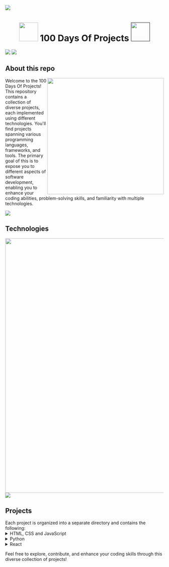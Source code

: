 <img src="https://user-images.githubusercontent.com/73097560/115834477-dbab4500-a447-11eb-908a-139a6edaec5c.gif">
<h1 align="center">
	<img src="https://gifdb.com/images/high/coding-animated-laptop-flow-stream-ja04010rm5o68zfk.gif" width="60" />
	</a>
 100 Days Of Projects
	<a href="">
<img src="https://gifdb.com/images/high/coding-animated-laptop-flow-stream-ja04010rm5o68zfk.gif" width="60" />	</a>
</h1>

<img src="https://cdn.filestackcontent.com/D6T7kQFbR0GVzOW0QUvk" />

<img src="https://user-images.githubusercontent.com/73097560/115834477-dbab4500-a447-11eb-908a-139a6edaec5c.gif">
<h2>
About this repo
</h2>
<div >
<img align="right" src="https://i.pinimg.com/originals/e4/26/70/e426702edf874b181aced1e2fa5c6cde.gif" width="370"/>

<p>
Welcome to the 100 Days Of Projects! This repository contains a collection of diverse projects, each implemented using different technologies. 
You'll find projects spanning various programming languages, frameworks, and tools. The primary goal of this is to expose you to different aspects 
of software development, enabling you to enhance your coding abilities, problem-solving skills, and familiarity with multiple technologies.
</p>

</div>
<img src="https://user-images.githubusercontent.com/73097560/115834477-dbab4500-a447-11eb-908a-139a6edaec5c.gif">

<h2>
Technologies
</h2>
<div align="center"><img src="https://skillicons.dev/icons?i=html,css,js,ts,react,vite,python,flask&perline=12" width=810/></div>

<img src="https://user-images.githubusercontent.com/73097560/115834477-dbab4500-a447-11eb-908a-139a6edaec5c.gif">

<h2>Projects</h2>
Each project is organized into a separate directory and contains the following:

<details >
  <summary>HTML, CSS and JavaScript</summary>
	
  <br>
<p>🦁 <a href="https://github.com/lara-vel-dev/100DaysOfProjects/tree/main/Day01">Day 01: Hello World!</a></p>
<p>🦁 <a href="https://github.com/lara-vel-dev/100DaysOfProjects/tree/main/Day02">Day 02: Presentation Card</a></p>
<p>🦁 <a href="https://github.com/lara-vel-dev/100DaysOfProjects/tree/main/Day03">Day 03: Landing Page</a></p>
<p>🦁 <a href="https://github.com/lara-vel-dev/100DaysOfProjects/tree/main/Day04">Day 04: Memory Game</a></p>
<p>🦁 <a href="https://github.com/lara-vel-dev/100DaysOfProjects/tree/main/Day05">Day 05: Pomodoro Timer</a></p>
<p>🦁 <a href="https://github.com/lara-vel-dev/100DaysOfProjects/tree/main/Day06">Day 06: Tip Calculator</a></p>
<p>🦁 <a href="https://github.com/lara-vel-dev/100DaysOfProjects/tree/main/Day07">Day 07: Programming Quiz</a></p>
<p>🦁 <a href="https://github.com/lara-vel-dev/100DaysOfProjects/tree/main/Day08">Day 08: Password Generator</a></p>

</details>
<details >
  <summary>Python</summary>
	
  <br>

<p>🦁 <a href="https://github.com/lara-vel-dev/100DaysOfProjects/tree/main/Day09">Day 09: Automatic Messages</a></p>
<p>🦁 <a href="https://github.com/lara-vel-dev/100DaysOfProjects/tree/main/Day10">Day 10: Tic Tac Toe</a></p>
<p>🦁 <a href="https://github.com/lara-vel-dev/100DaysOfProjects/tree/main/Day11">Day 11: Telegram Bot</a></p>
<p>🦁 <a href="https://github.com/lara-vel-dev/100DaysOfProjects/tree/main/Day12">Day 12: Snake Game</a></p>
<p>🦁 <a href="https://github.com/lara-vel-dev/100DaysOfProjects/tree/main/Day13">Day 13: Drawing App</a></p>
<p>🦁 <a href="https://github.com/lara-vel-dev/100DaysOfProjects/tree/main/Day14">Day 14: Avatar API</a></p>
<p>🦁 <a href="https://github.com/lara-vel-dev/100DaysOfProjects/tree/main/Day15">Day 15: Encryption App</a></p>
<p>🦁 <a href="https://github.com/lara-vel-dev/100DaysOfProjects/tree/main/Day16">Day 16: Basic Login</a></p>
<p>🦁 <a href="https://github.com/lara-vel-dev/100DaysOfProjects/tree/main/Day17">Day 17: Dice Game</a></p>

</details>

</details>
<details >
  <summary>React</summary>
	
  <br>

<p>🦁 <a href="https://github.com/lara-vel-dev/100DaysOfProjects/tree/main/Day18">Day 18: What Mango Type Are You?</a></p>
<p>🦁 <a href="https://github.com/lara-vel-dev/100DaysOfProjects/tree/main/Day19">Day 19: I Like You App</a></p>
<p>🦁 <a href="https://github.com/lara-vel-dev/100DaysOfProjects/tree/main/Day20">Day 20: Service Tracker</a></p>
</details>



Feel free to explore, contribute, and enhance your coding skills through this diverse collection of projects!
